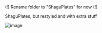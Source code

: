 (!) Rename folder to "ShaguPlates" for now (!)

ShaguPlates, but restyled and with extra stuff


![image](https://github.com/user-attachments/assets/05d9e5cf-aad2-4ef0-8b88-f92a966645e7)
